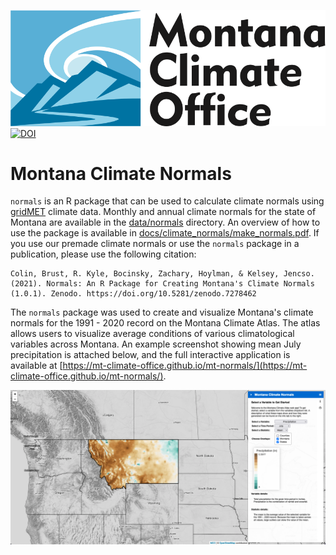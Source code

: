 ![MCO Logo](./assets/MCO_logo.svg)
[![DOI](https://zenodo.org/badge/496385406.svg)](https://zenodo.org/badge/latestdoi/496385406)
# Montana Climate Normals
`normals` is an R package that can be used to calculate climate normals using [gridMET](https://www.climatologylab.org/gridmet.html) climate data. Monthly and annual climate normals for the state of Montana are available in the [data/normals](data/normals) directory. An overview of how to use the package is available in [docs/climate_normals/make_normals.pdf](docs/climate_normals/make_normals.pdf). If you use our premade climate normals or use the `normals` package in a publication, please use the following citation:

    Colin, Brust, R. Kyle, Bocinsky, Zachary, Hoylman, & Kelsey, Jencso. (2021). Normals: An R Package for Creating Montana's Climate Normals (1.0.1). Zenodo. https://doi.org/10.5281/zenodo.7278462

The `normals` package was used to create and visualize Montana's climate normals for the 1991 - 2020 record on the Montana Climate Atlas. The atlas allows users to visualize average conditions of various climatological variables across Montana. An example screenshot showing mean July precipitation is attached below, and the full interactive application is available at [https://mt-climate-office.github.io/mt-normals/](https://mt-climate-office.github.io/mt-normals/). 

![Example Screenshot](./assets/atlas_example.png)
